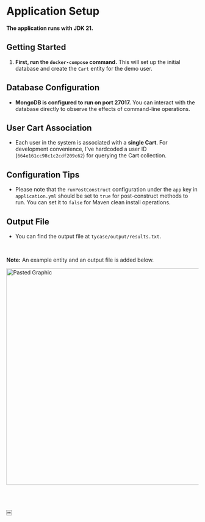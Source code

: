 # Application Setup

**The application runs with JDK 21.**

## Getting Started

1. **First, run the `docker-compose` command.** This will set up the initial database and create the `Cart` entity for the demo user.

## Database Configuration

- **MongoDB is configured to run on port 27017.** You can interact with the database directly to observe the effects of command-line operations.

## User Cart Association

- Each user in the system is associated with a **single Cart**. For development convenience, I've hardcoded a user ID (`664e161cc98c1c2cdf209c62`) for querying the Cart collection.

## Configuration Tips

- Please note that the `runPostConstruct` configuration under the `app` key in `application.yml` should be set to `true` for post-construct methods to run. You can set it to `false` for Maven clean install operations.

## Output File

- You can find the output file at `tycase/output/results.txt`.


<br>

**Note:** An example entity and an output file is added below.

<img width="568" alt="Pasted Graphic" src="https://github.com/DevelopmentHiring/DorukCan/assets/69071800/087e75ed-044e-468d-b444-0d84edf2da92">

<br><br>


￼
